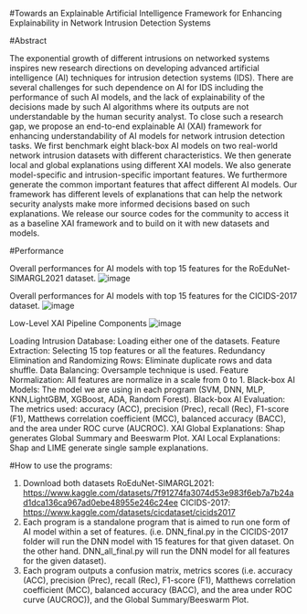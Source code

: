 #Towards an Explainable Artificial Intelligence Framework for Enhancing Explainability in Network Intrusion Detection Systems

#Abstract

The exponential growth of different intrusions on networked systems inspires new research directions on developing advanced artificial intelligence (AI) techniques for intrusion detection systems (IDS). There are several challenges for such dependence on AI for IDS including the performance of such AI models, and the lack of explainability of the decisions made by such AI algorithms where its outputs are not understandable by the human security analyst. To close such a research gap, we propose an end-to-end explainable AI (XAI) framework for enhancing understandability of AI models for network intrusion detection tasks. We first benchmark eight black-box AI models on two real-world network intrusion datasets with different characteristics. We then generate local and global explanations using different XAI models. We also generate model-specific and intrusion-specific important features. We furthermore generate the common important features that affect different AI models. Our framework has different levels of explanations that can help the network security analysts make more informed decisions based on such explanations. We release our source codes for the community to access it as a baseline XAI framework and to build on it with new datasets and models.

#Performance

Overall performances for AI models with top 15 features for the RoEduNet-SIMARGL2021 dataset.
![image](https://user-images.githubusercontent.com/55901425/227804282-299f2b99-dca1-4a7e-a13c-2207cfadd4ee.png)

Overall performances for AI models with top 15 features for the CICIDS-2017 dataset.
![image](https://user-images.githubusercontent.com/55901425/227804311-8affc707-16c4-4109-901a-ffb6f69846ad.png)

Low-Level XAI Pipeline Components
![image](https://user-images.githubusercontent.com/55901425/227802937-a66c9dd3-14da-41fc-9319-e98696bd85dc.png)


  Loading Intrusion Database: Loading either one of the datasets.
  Feature Extraction: Selecting 15 top features or all the features.
  Redundancy Elimination and Randomizing Rows: Eliminate duplicate rows and data shuffle. 
  Data Balancing: Oversample technique is used.
  Feature Normalization: All features are normalize in a scale from 0 to 1.
  Black-box AI Models: The model we are using in each program (SVM, DNN, MLP, KNN,LightGBM, XGBoost, ADA, Random Forest).
  Black-box AI Evaluation: The metrics used: accuracy (ACC), precision (Prec), recall (Rec), F1-score (F1), Matthews correlation coefficient  (MCC), balanced accuracy (BACC), and the area under ROC curve (AUCROC).
  XAI Global Explanations: Shap generates Global Summary and Beeswarm Plot.
  XAI Local Explanations: Shap and LIME generate single sample explanations.
  

#How to use the programs:
  1) Download both datasets
    RoEduNet-SIMARGL2021: https://www.kaggle.com/datasets/7f91274fa3074d53e983f6eb7a7b24ad1dca136ca967ad0ebe48955e246c24ee
    CICIDS-2017: https://www.kaggle.com/datasets/cicdataset/cicids2017
  2) Each program is a standalone program that is aimed to run one form of AI model within a set of features. (i.e. DNN_final.py in the CICIDS-2017 folder will run the      DNN model with 15 features for that given dataset. On the other hand. DNN_all_final.py will run the DNN model for all features for the given dataset).
  3) Each program outputs a confusion matrix, metrics scores (i.e. accuracy (ACC), precision (Prec), recall (Rec), F1-score (F1), Matthews correlation coefficient  (MCC), balanced accuracy (BACC), and the area under ROC curve (AUCROC)), and the Global Summary/Beeswarm Plot.
